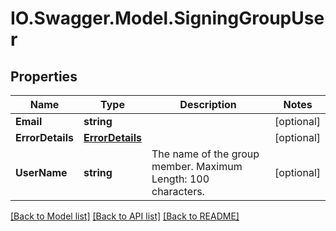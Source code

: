 # IO.Swagger.Model.SigningGroupUser
## Properties

Name | Type | Description | Notes
------------ | ------------- | ------------- | -------------
**Email** | **string** |  | [optional] 
**ErrorDetails** | [**ErrorDetails**](ErrorDetails.md) |  | [optional] 
**UserName** | **string** | The name of the group member.   Maximum Length: 100 characters.  | [optional] 

[[Back to Model list]](../README.md#documentation-for-models) [[Back to API list]](../README.md#documentation-for-api-endpoints) [[Back to README]](../README.md)

